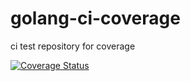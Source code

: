 # golang-ci-coverage
ci test repository for coverage

[![Coverage Status](https://coveralls.io/repos/suma/ci-coverage-golang/badge.svg?branch=master&service=github)](https://coveralls.io/github/suma/ci-coverage-golang?branch=master)
